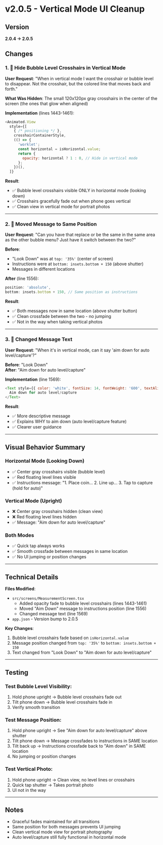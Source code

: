 # v2.0.5 - Vertical Mode UI Cleanup

## Version
**2.0.4 → 2.0.5**

## Changes

### 1. 🎯 Hide Bubble Level Crosshairs in Vertical Mode
**User Request**: "When in vertical mode I want the crosshair or bubble level to disappear. Not the crosshair, but the colored line that moves back and forth."

**What Was Hidden**: The small 120x120px gray crosshairs in the center of the screen (the ones that glow when aligned)

**Implementation** (lines 1443-1461):
```javascript
<Animated.View 
  style={[
    { /* positioning */ },
    crosshairContainerStyle,
    (() => {
      'worklet';
      const horizontal = isHorizontal.value;
      return {
        opacity: horizontal ? 1 : 0, // Hide in vertical mode
      };
    })(),
  ]}
```

**Result**:
- ✅ Bubble level crosshairs visible ONLY in horizontal mode (looking down)
- ✅ Crosshairs gracefully fade out when phone goes vertical
- ✅ Clean view in vertical mode for portrait photos

---

### 2. 📍 Moved Message to Same Position
**User Request**: "Can you have that replace or be the same in the same area as the other bubble menu? Just have it switch between the two?"

**Before**: 
- "Look Down" was at `top: '35%'` (center of screen)
- Instructions were at `bottom: insets.bottom + 150` (above shutter)
- Messages in different locations

**After** (line 1556):
```javascript
position: 'absolute',
bottom: insets.bottom + 150, // Same position as instructions
```

**Result**:
- ✅ Both messages now in same location (above shutter button)
- ✅ Clean crossfade between the two - no jumping
- ✅ Not in the way when taking vertical photos

---

### 3. 📝 Changed Message Text
**User Request**: "When it's in vertical mode, can it say 'aim down for auto level/capture'?"

**Before**: "Look Down"  
**After**: "Aim down for auto level/capture"

**Implementation** (line 1569):
```javascript
<Text style={{ color: 'white', fontSize: 14, fontWeight: '600', textAlign: 'center' }}>
  Aim down for auto level/capture
</Text>
```

**Result**:
- ✅ More descriptive message
- ✅ Explains WHY to aim down (auto level/capture feature)
- ✅ Clearer user guidance

---

## Visual Behavior Summary

### Horizontal Mode (Looking Down)
- ✅ Center gray crosshairs visible (bubble level)
- ✅ Red floating level lines visible
- ✅ Instructions message: "1. Place coin... 2. Line up... 3. Tap to capture (hold for auto)"

### Vertical Mode (Upright)
- ❌ Center gray crosshairs hidden (clean view)
- ❌ Red floating level lines hidden
- ✅ Message: "Aim down for auto level/capture"

### Both Modes
- ✅ Quick tap always works
- ✅ Smooth crossfade between messages in same location
- ✅ No UI jumping or position changes

---

## Technical Details

**Files Modified**:
- `src/screens/MeasurementScreen.tsx`
  - Added opacity fade to bubble level crosshairs (lines 1443-1461)
  - Moved "Aim Down" message to instructions position (line 1556)
  - Changed message text (line 1569)
- `app.json` - Version bump to 2.0.5

**Key Changes**:
1. Bubble level crosshairs fade based on `isHorizontal.value`
2. Message position changed from `top: '35%'` to `bottom: insets.bottom + 150`
3. Text changed from "Look Down" to "Aim down for auto level/capture"

---

## Testing

### Test Bubble Level Visibility:
1. Hold phone upright → Bubble level crosshairs fade out
2. Tilt phone down → Bubble level crosshairs fade in
3. Verify smooth transition

### Test Message Position:
1. Hold phone upright → See "Aim down for auto level/capture" above shutter
2. Tilt phone down → Message crossfades to instructions in SAME location
3. Tilt back up → Instructions crossfade back to "Aim down" in SAME location
4. No jumping or position changes

### Test Vertical Photo:
1. Hold phone upright → Clean view, no level lines or crosshairs
2. Quick tap shutter → Takes portrait photo
3. UI not in the way

---

## Notes
- Graceful fades maintained for all transitions
- Same position for both messages prevents UI jumping
- Clean vertical mode view for portrait photography
- Auto level/capture still fully functional in horizontal mode
